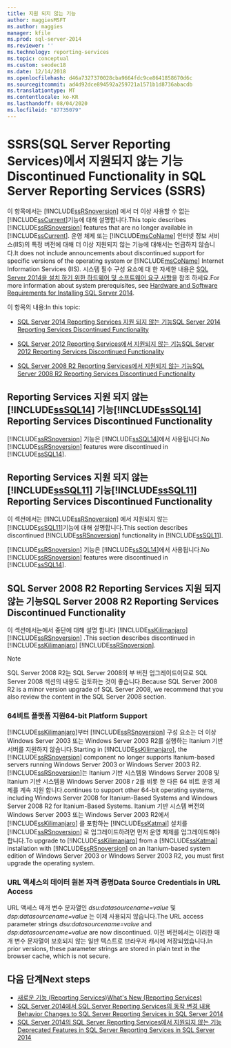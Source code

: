 ```yaml
---
title: 지원 되지 않는 기능
author: maggiesMSFT
ms.author: maggies
manager: kfile
ms.prod: sql-server-2014
ms.reviewer: ''
ms.technology: reporting-services
ms.topic: conceptual
ms.custom: seodec18
ms.date: 12/14/2018
ms.openlocfilehash: d46a7327370028cba9664fdc9ce8641858670d6c
ms.sourcegitcommit: ad4d92dce894592a259721a1571b1d8736abacdb
ms.translationtype: MT
ms.contentlocale: ko-KR
ms.lasthandoff: 08/04/2020
ms.locfileid: "87735079"
---
```

# <a name="discontinued-functionality-in-sql-server-reporting-services-ssrs"></a><span data-ttu-id="a5090-102">SSRS(SQL Server Reporting Services)에서 지원되지 않는 기능</span><span class="sxs-lookup"><span data-stu-id="a5090-102">Discontinued Functionality in SQL Server Reporting Services (SSRS)</span></span>

  <span data-ttu-id="a5090-103">이 항목에서는 [!INCLUDE[ssRSnoversion](../includes/ssrsnoversion-md.md)] 에서 더 이상 사용할 수 없는 [!INCLUDE[ssCurrent](../includes/sscurrent-md.md)]기능에 대해 설명합니다.</span><span class="sxs-lookup"><span data-stu-id="a5090-103">This topic describes [!INCLUDE[ssRSnoversion](../includes/ssrsnoversion-md.md)] features that are no longer available in [!INCLUDE[ssCurrent](../includes/sscurrent-md.md)].</span></span> <span data-ttu-id="a5090-104">운영 체제 또는 [!INCLUDE[msCoName](../includes/msconame-md.md)] 인터넷 정보 서비스(IIS)의 특정 버전에 대해 더 이상 지원되지 않는 기능에 대해서는 언급하지 않습니다.</span><span class="sxs-lookup"><span data-stu-id="a5090-104">It does not include announcements about discontinued support for specific versions of the operating system or [!INCLUDE[msCoName](../includes/msconame-md.md)] Internet Information Services (IIS).</span></span> <span data-ttu-id="a5090-105">시스템 필수 구성 요소에 대 한 자세한 내용은 [SQL Server 2014을 설치 하기 위한 하드웨어 및 소프트웨어 요구 사항](../sql-server/install/hardware-and-software-requirements-for-installing-sql-server.md)을 참조 하세요.</span><span class="sxs-lookup"><span data-stu-id="a5090-105">For more information about system prerequisites, see [Hardware and Software Requirements for Installing SQL Server 2014](../sql-server/install/hardware-and-software-requirements-for-installing-sql-server.md).</span></span>  
  
 <span data-ttu-id="a5090-106">이 항목의 내용:</span><span class="sxs-lookup"><span data-stu-id="a5090-106">In this topic:</span></span>  
  
- [<span data-ttu-id="a5090-107">SQL Server 2014 Reporting Services 지원 되지 않는 기능</span><span class="sxs-lookup"><span data-stu-id="a5090-107">SQL Server 2014 Reporting Services Discontinued Functionality</span></span>](#bkmk_sql14)  
  
- [<span data-ttu-id="a5090-108">SQL Server 2012 Reporting Services에서 지원되지 않는 기능</span><span class="sxs-lookup"><span data-stu-id="a5090-108">SQL Server 2012 Reporting Services Discontinued Functionality</span></span>](#bkmk_rc0)  
  
- [<span data-ttu-id="a5090-109">SQL Server 2008 R2 Reporting Services에서 지원되지 않는 기능</span><span class="sxs-lookup"><span data-stu-id="a5090-109">SQL Server 2008 R2 Reporting Services Discontinued Functionality</span></span>](#bkmk_kj)  
  
##  <a name="sssql14-reporting-services-discontinued-functionality"></a><a name="bkmk_sql14"></a><span data-ttu-id="a5090-110">Reporting Services 지원 되지 않는 [!INCLUDE[ssSQL14](../includes/sssql14-md.md)] 기능</span><span class="sxs-lookup"><span data-stu-id="a5090-110">[!INCLUDE[ssSQL14](../includes/sssql14-md.md)] Reporting Services Discontinued Functionality</span></span>

 <span data-ttu-id="a5090-111">[!INCLUDE[ssRSnoversion](../includes/ssrsnoversion-md.md)] 기능은 [!INCLUDE[ssSQL14](../includes/sssql14-md.md)]에서 사용됩니다.</span><span class="sxs-lookup"><span data-stu-id="a5090-111">No [!INCLUDE[ssRSnoversion](../includes/ssrsnoversion-md.md)] features were discontinued in [!INCLUDE[ssSQL14](../includes/sssql14-md.md)].</span></span>  
  
##  <a name="sssql11-reporting-services-discontinued-functionality"></a><a name="bkmk_rc0"></a><span data-ttu-id="a5090-112">Reporting Services 지원 되지 않는 [!INCLUDE[ssSQL11](../includes/sssql11-md.md)] 기능</span><span class="sxs-lookup"><span data-stu-id="a5090-112">[!INCLUDE[ssSQL11](../includes/sssql11-md.md)] Reporting Services Discontinued Functionality</span></span>

 <span data-ttu-id="a5090-113">이 섹션에서는 [!INCLUDE[ssRSnoversion](../includes/ssrsnoversion-md.md)] 에서 지원되지 않는 [!INCLUDE[ssSQL11](../includes/sssql11-md.md)]기능에 대해 설명합니다.</span><span class="sxs-lookup"><span data-stu-id="a5090-113">This section describes discontinued [!INCLUDE[ssRSnoversion](../includes/ssrsnoversion-md.md)] functionality in [!INCLUDE[ssSQL11](../includes/sssql11-md.md)].</span></span>  
  
 <span data-ttu-id="a5090-114">[!INCLUDE[ssRSnoversion](../includes/ssrsnoversion-md.md)] 기능은 [!INCLUDE[ssSQL14](../includes/sssql14-md.md)]에서 사용됩니다.</span><span class="sxs-lookup"><span data-stu-id="a5090-114">No [!INCLUDE[ssRSnoversion](../includes/ssrsnoversion-md.md)] features were discontinued in [!INCLUDE[ssSQL14](../includes/sssql14-md.md)].</span></span>  
  
##  <a name="sql-server-2008-r2-reporting-services-discontinued-functionality"></a><a name="bkmk_kj"></a><span data-ttu-id="a5090-115">SQL Server 2008 R2 Reporting Services 지원 되지 않는 기능</span><span class="sxs-lookup"><span data-stu-id="a5090-115">SQL Server 2008 R2 Reporting Services Discontinued Functionality</span></span>

 <span data-ttu-id="a5090-116">이 섹션에서는에서 중단에 대해 설명 합니다 [!INCLUDE[ssKilimanjaro](../includes/sskilimanjaro-md.md)] [!INCLUDE[ssRSnoversion](../includes/ssrsnoversion-md.md)] .</span><span class="sxs-lookup"><span data-stu-id="a5090-116">This section describes discontinued in [!INCLUDE[ssKilimanjaro](../includes/sskilimanjaro-md.md)] [!INCLUDE[ssRSnoversion](../includes/ssrsnoversion-md.md)].</span></span>  
  
> [!NOTE]  
> <span data-ttu-id="a5090-117">SQL Server 2008 R2는 SQL Server 2008의 부 버전 업그레이드이므로 SQL Server 2008 섹션의 내용도 검토하는 것이 좋습니다.</span><span class="sxs-lookup"><span data-stu-id="a5090-117">Because SQL Server 2008 R2 is a minor version upgrade of SQL Server 2008, we recommend that you also review the content in the SQL Server 2008 section.</span></span>
  
### <a name="64-bit-platform-support"></a><span data-ttu-id="a5090-118">64비트 플랫폼 지원</span><span class="sxs-lookup"><span data-stu-id="a5090-118">64-bit Platform Support</span></span>

 <span data-ttu-id="a5090-119">[!INCLUDE[ssKilimanjaro](../includes/sskilimanjaro-md.md)]부터 [!INCLUDE[ssRSnoversion](../includes/ssrsnoversion-md.md)] 구성 요소는 더 이상 Windows Server 2003 또는 Windows Server 2003 R2를 실행하는 Itanium 기반 서버를 지원하지 않습니다.</span><span class="sxs-lookup"><span data-stu-id="a5090-119">Starting in [!INCLUDE[ssKilimanjaro](../includes/sskilimanjaro-md.md)], the [!INCLUDE[ssRSnoversion](../includes/ssrsnoversion-md.md)] component no longer supports Itanium-based servers running Windows Server 2003 or Windows Server 2003 R2.</span></span> [!INCLUDE[ssRSnoversion](../includes/ssrsnoversion-md.md)]<span data-ttu-id="a5090-120">는 Itanium 기반 시스템용 Windows Server 2008 및 Itanium 기반 시스템용 Windows Server 2008 r 2를 비롯 한 다른 64 비트 운영 체제를 계속 지원 합니다.</span><span class="sxs-lookup"><span data-stu-id="a5090-120">continues to support other 64-bit operating systems, including Windows Server 2008 for Itanium-Based Systems and Windows Server 2008 R2 for Itanium-Based Systems.</span></span> <span data-ttu-id="a5090-121">Itanium 기반 시스템 버전의 Windows Server 2003 또는 Windows Server 2003 R2에서 [!INCLUDE[ssKilimanjaro](../includes/sskilimanjaro-md.md)] 를 포함하는 [!INCLUDE[ssKatmai](../includes/sskatmai-md.md)] 설치를 [!INCLUDE[ssRSnoversion](../includes/ssrsnoversion-md.md)] 로 업그레이드하려면 먼저 운영 체제를 업그레이드해야 합니다.</span><span class="sxs-lookup"><span data-stu-id="a5090-121">To upgrade to [!INCLUDE[ssKilimanjaro](../includes/sskilimanjaro-md.md)] from a [!INCLUDE[ssKatmai](../includes/sskatmai-md.md)] installation with [!INCLUDE[ssRSnoversion](../includes/ssrsnoversion-md.md)] on an Itanium-based system edition of Windows Server 2003 or Windows Server 2003 R2, you must first upgrade the operating system.</span></span>  
  
### <a name="data-source-credentials-in-url-access"></a><span data-ttu-id="a5090-122">URL 액세스의 데이터 원본 자격 증명</span><span class="sxs-lookup"><span data-stu-id="a5090-122">Data Source Credentials in URL Access</span></span>

 <span data-ttu-id="a5090-123">URL 액세스 매개 변수 문자열인 *dsu:datasourcename=value* 및 *dsp:datasourcename=value* 는 이제 사용되지 않습니다.</span><span class="sxs-lookup"><span data-stu-id="a5090-123">The URL access parameter strings *dsu:datasourcename=value* and *dsp:datasourcename=value* are now discontinued.</span></span> <span data-ttu-id="a5090-124">이전 버전에서는 이러한 매개 변수 문자열이 보호되지 않는 일반 텍스트로 브라우저 캐시에 저장되었습니다.</span><span class="sxs-lookup"><span data-stu-id="a5090-124">In prior versions, these parameter strings are stored in plain text in the browser cache, which is not secure.</span></span>  
  
## <a name="next-steps"></a><span data-ttu-id="a5090-125">다음 단계</span><span class="sxs-lookup"><span data-stu-id="a5090-125">Next steps</span></span>

 - [<span data-ttu-id="a5090-126">새로운 기능 &#40;Reporting Services&#41;</span><span class="sxs-lookup"><span data-stu-id="a5090-126">What's New &#40;Reporting Services&#41;</span></span>](what-s-new-reporting-services.md)
 - [<span data-ttu-id="a5090-127">SQL Server 2014에서 SQL Server Reporting Services의 동작 변경 내용</span><span class="sxs-lookup"><span data-stu-id="a5090-127">Behavior Changes to SQL Server Reporting Services  in SQL Server 2014</span></span>](behavior-changes-to-sql-server-reporting-services-in-sql-server-2016.md)
 - [<span data-ttu-id="a5090-128">SQL Server 2014의 SQL Server Reporting Services에서 지원되지 않는 기능</span><span class="sxs-lookup"><span data-stu-id="a5090-128">Deprecated Features in SQL Server Reporting Services in SQL Server 2014</span></span>](deprecated-features-in-sql-server-reporting-services-ssrs.md)